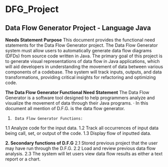 # DFG_Project
**Data Flow Generator Project** - Language Java
-----------------------------------------------------------------
**Needs Statement**
**Purpose**
This document provides the functional need statements for the Data Flow Generator project. The Data Flow Generator system must allow users to automatically generate data flow diagrams (DFDs) from source code written in Java. The primary goal of this project is to generate visual representations of data flow in Java applications, which will aid developers in understanding the movement of data between various components of a codebase. The system will track inputs, outputs, and data transformations, providing critical insights for refactoring and optimizing code.

**The Data Flow Generator Functional Need Statement**
The Data Flow Generator is a software tool designed to help programmers analyze and visualize the movement of data through their Java programs.
·         In this document all mention of D.F.G. is the data flow generator.
1.      Data Flow Generator Functions:
1.1 Analyze code for the input data.
1.2 Track all occurrences of input data being call, set, or output of the code.
1.3 Display flow of inputted data.

**2. Secondary functions of D.F.G**
2.1 Stored previous project that the user may have run through the D.F.G.
2.2 Load and review previous data flow analysis.
2.3 The system will let users view data flow results as either a text report or a chart.
